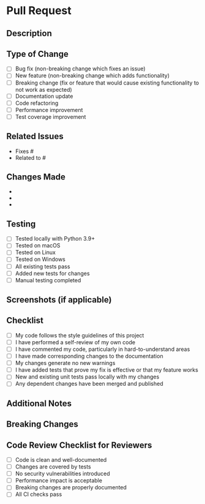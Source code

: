 # Pull Request

## Description
<!-- Provide a clear and concise description of your changes -->

## Type of Change
<!-- Mark the relevant option with an "x" -->
- [ ] Bug fix (non-breaking change which fixes an issue)
- [ ] New feature (non-breaking change which adds functionality)
- [ ] Breaking change (fix or feature that would cause existing functionality to not work as expected)
- [ ] Documentation update
- [ ] Code refactoring
- [ ] Performance improvement
- [ ] Test coverage improvement

## Related Issues
<!-- Link to related issues using keywords like "Fixes #123" or "Closes #456" -->
- Fixes #
- Related to #

## Changes Made
<!-- List the specific changes you made -->
- 
- 
- 

## Testing
<!-- Describe the tests you ran and how they passed -->
- [ ] Tested locally with Python 3.9+
- [ ] Tested on macOS
- [ ] Tested on Linux
- [ ] Tested on Windows
- [ ] All existing tests pass
- [ ] Added new tests for changes
- [ ] Manual testing completed

## Screenshots (if applicable)
<!-- Add screenshots to help explain your changes -->

## Checklist
<!-- Mark completed items with an "x" -->
- [ ] My code follows the style guidelines of this project
- [ ] I have performed a self-review of my own code
- [ ] I have commented my code, particularly in hard-to-understand areas
- [ ] I have made corresponding changes to the documentation
- [ ] My changes generate no new warnings
- [ ] I have added tests that prove my fix is effective or that my feature works
- [ ] New and existing unit tests pass locally with my changes
- [ ] Any dependent changes have been merged and published

## Additional Notes
<!-- Add any additional information that reviewers should know -->

## Breaking Changes
<!-- If this is a breaking change, describe what users need to do to adapt -->

## Code Review Checklist for Reviewers
- [ ] Code is clean and well-documented
- [ ] Changes are covered by tests
- [ ] No security vulnerabilities introduced
- [ ] Performance impact is acceptable
- [ ] Breaking changes are properly documented
- [ ] All CI checks pass